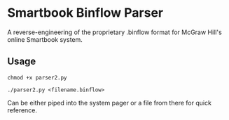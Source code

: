 Smartbook Binflow Parser
========================

A reverse-engineering of the proprietary .binflow format for McGraw Hill's online Smartbook system.


## Usage
`chmod +x parser2.py`

`./parser2.py <filename.binflow>`

Can be either piped into the system pager or a file from there for quick reference.


